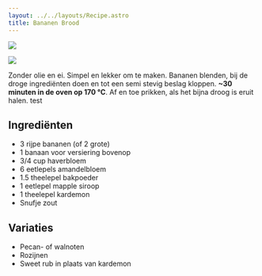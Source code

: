 ```yaml
---
layout: ../../layouts/Recipe.astro
title: Bananen Brood
---
```

![](images/uploads/bananen-brood.jpg)

![](images/uploads/slack.png)

Zonder olie en ei. Simpel en lekker om te maken. Bananen blenden, bij de droge ingrediënten doen en tot een semi stevig beslag kloppen. **~30 minuten in de oven op 170 °C**. Af en toe prikken, als het bijna droog is eruit halen. test

## Ingrediënten

* 3 rijpe bananen (of 2 grote)
* 1 banaan voor versiering bovenop
* 3/4 cup haverbloem
* 6 eetlepels amandelbloem
* 1.5 theelepel bakpoeder
* 1 eetlepel mapple siroop
* 1 theelepel kardemon
* Snufje zout

## Variaties

* Pecan- of walnoten
* Rozijnen
* Sweet rub in plaats van kardemon